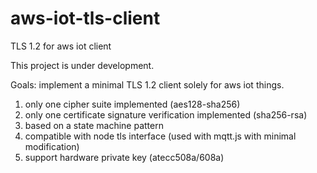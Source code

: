 # aws-iot-tls-client

TLS 1.2 for aws iot client

This project is under development.

Goals: implement a minimal TLS 1.2 client solely for aws iot things.

1. only one cipher suite implemented (aes128-sha256)
2. only one certificate signature verification implemented (sha256-rsa)
3. based on a state machine pattern
4. compatible with node tls interface (used with mqtt.js with minimal modification)
5. support hardware private key (atecc508a/608a)

